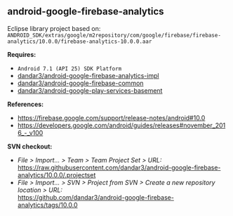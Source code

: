 ## android-google-firebase-analytics

Eclipse library project based on:<br/>
`ANDROID_SDK/extras/google/m2repository/com/google/firebase/firebase-analytics/10.0.0/firebase-analytics-10.0.0.aar`

**Requires:**
- `Android 7.1 (API 25) SDK Platform`
- [dandar3/android-google-firebase-analytics-impl](https://github.com/dandar3/android-google-firebase-analytics-impl/tree/10.0.0)
- [dandar3/android-google-firebase-common](https://github.com/dandar3/android-google-firebase-common/tree/10.0.0)
- [dandar3/android-google-play-services-basement](https://github.com/dandar3/android-google-play-services-basement/tree/10.0.0)

**References:**
- https://firebase.google.com/support/release-notes/android#10.0
- https://developers.google.com/android/guides/releases#november_2016_-_v100

**SVN checkout:**
- _File > Import... > Team > Team Project Set > URL:_<br/>
  https://raw.githubusercontent.com/dandar3/android-google-firebase-analytics/10.0.0/.projectset
- _File > Import... > SVN > Project from SVN > Create a new repository location > URL:_<br/> 
  https://github.com/dandar3/android-google-firebase-analytics/tags/10.0.0